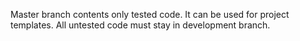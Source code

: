 Master branch contents only tested code. It can be used for project templates. All untested code must stay in development branch.